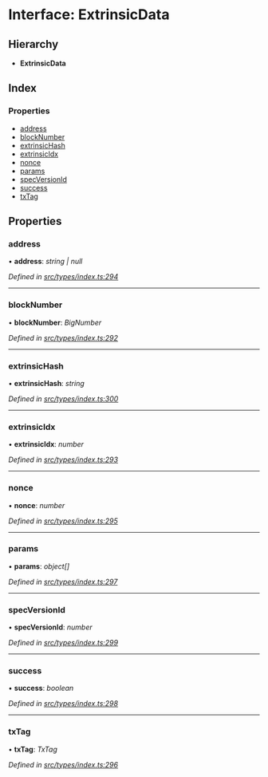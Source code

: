 # Interface: ExtrinsicData

## Hierarchy

* **ExtrinsicData**

## Index

### Properties

* [address](extrinsicdata.md#address)
* [blockNumber](extrinsicdata.md#blocknumber)
* [extrinsicHash](extrinsicdata.md#extrinsichash)
* [extrinsicIdx](extrinsicdata.md#extrinsicidx)
* [nonce](extrinsicdata.md#nonce)
* [params](extrinsicdata.md#params)
* [specVersionId](extrinsicdata.md#specversionid)
* [success](extrinsicdata.md#success)
* [txTag](extrinsicdata.md#txtag)

## Properties

###  address

• **address**: *string | null*

*Defined in [src/types/index.ts:294](https://github.com/PolymathNetwork/polymesh-sdk/blob/5b409784/src/types/index.ts#L294)*

___

###  blockNumber

• **blockNumber**: *BigNumber*

*Defined in [src/types/index.ts:292](https://github.com/PolymathNetwork/polymesh-sdk/blob/5b409784/src/types/index.ts#L292)*

___

###  extrinsicHash

• **extrinsicHash**: *string*

*Defined in [src/types/index.ts:300](https://github.com/PolymathNetwork/polymesh-sdk/blob/5b409784/src/types/index.ts#L300)*

___

###  extrinsicIdx

• **extrinsicIdx**: *number*

*Defined in [src/types/index.ts:293](https://github.com/PolymathNetwork/polymesh-sdk/blob/5b409784/src/types/index.ts#L293)*

___

###  nonce

• **nonce**: *number*

*Defined in [src/types/index.ts:295](https://github.com/PolymathNetwork/polymesh-sdk/blob/5b409784/src/types/index.ts#L295)*

___

###  params

• **params**: *object[]*

*Defined in [src/types/index.ts:297](https://github.com/PolymathNetwork/polymesh-sdk/blob/5b409784/src/types/index.ts#L297)*

___

###  specVersionId

• **specVersionId**: *number*

*Defined in [src/types/index.ts:299](https://github.com/PolymathNetwork/polymesh-sdk/blob/5b409784/src/types/index.ts#L299)*

___

###  success

• **success**: *boolean*

*Defined in [src/types/index.ts:298](https://github.com/PolymathNetwork/polymesh-sdk/blob/5b409784/src/types/index.ts#L298)*

___

###  txTag

• **txTag**: *TxTag*

*Defined in [src/types/index.ts:296](https://github.com/PolymathNetwork/polymesh-sdk/blob/5b409784/src/types/index.ts#L296)*
